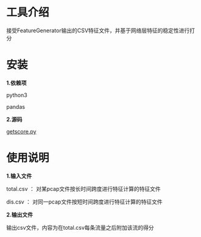 # 工具介绍

接受FeatureGenerator输出的CSV特征文件，并基于网络层特征的稳定性进行打分

# 安装

**1.依赖项**

python3

pandas

**2.源码**

[getscore.py](https://github.com/szl187/FeatureGenerator/blob/main/tools/getscore.py)

# 使用说明

**1.输入文件**

total.csv ： 对某pcap文件按长时间跨度进行特征计算的特征文件

dis.csv   ： 对同一pcap文件按短时间跨度进行特征计算的特征文件

**2.输出文件**

输出csv文件，内容为在total.csv每条流量之后附加该流的得分
